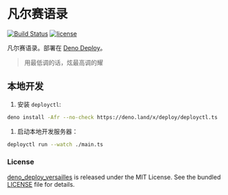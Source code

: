 # 凡尔赛语录

[![Build Status](https://github.com/justjavac/deno_deploy_versailles/workflows/ci/badge.svg?branch=main)](https://github.com/justjavac/deno_deploy_versailles/actions)
[![license](https://img.shields.io/github/license/justjavac/deno_deploy_versailles)](https://github.com/justjavac/deno_deploy_versailles/blob/main/LICENSE)

凡尔赛语录。部署在 [Deno Deploy](https://deno.com/deploy)。

> 用最低调的话，炫最高调的耀

## 本地开发

1. 安装 `deployctl`:

```bash
deno install -Afr --no-check https://deno.land/x/deploy/deployctl.ts
```

1. 启动本地开发服务器：

```bash
deployctl run --watch ./main.ts
```

### License

[deno_deploy_versailles](https://github.com/justjavac/deno_deploy_versailles) is
released under the MIT License. See the bundled [LICENSE](./LICENSE) file for
details.
